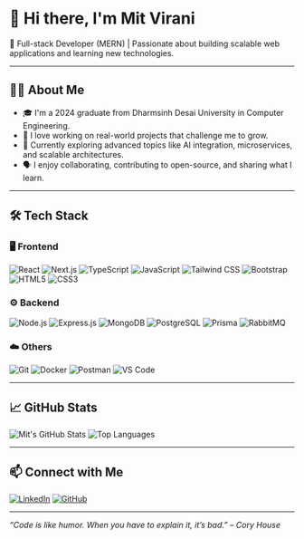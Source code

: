 # 👋 Hi there, I'm Mit Virani

🚀 Full-stack Developer (MERN) | Passionate about building scalable web applications and learning new technologies.

---

## 🧑‍🎓 About Me

- 🎓 I'm a 2024 graduate from Dharmsinh Desai University in Computer Engineering.
- 🧠 I love working on real-world projects that challenge me to grow.
- 💼 Currently exploring advanced topics like AI integration, microservices, and scalable architectures.
- 🗣️ I enjoy collaborating, contributing to open-source, and sharing what I learn.

---

## 🛠️ Tech Stack

### 🖥️ Frontend
![React](https://img.shields.io/badge/-React-61DAFB?logo=react&logoColor=white&style=flat)
![Next.js](https://img.shields.io/badge/-Next.js-000000?logo=next.js&logoColor=white&style=flat)
![TypeScript](https://img.shields.io/badge/-TypeScript-3178C6?logo=typescript&logoColor=white&style=flat)
![JavaScript](https://img.shields.io/badge/-JavaScript-F7DF1E?logo=javascript&logoColor=black&style=flat)
![Tailwind CSS](https://img.shields.io/badge/-Tailwind-38B2AC?logo=tailwind-css&logoColor=white&style=flat)
![Bootstrap](https://img.shields.io/badge/-Bootstrap-7952B3?logo=bootstrap&logoColor=white&style=flat)
![HTML5](https://img.shields.io/badge/-HTML5-E34F26?logo=html5&logoColor=white&style=flat)
![CSS3](https://img.shields.io/badge/-CSS3-1572B6?logo=css3&logoColor=white&style=flat)

### ⚙️ Backend
![Node.js](https://img.shields.io/badge/-Node.js-339933?logo=node.js&logoColor=white&style=flat)
![Express.js](https://img.shields.io/badge/-Express.js-000000?logo=express&logoColor=white&style=flat)
![MongoDB](https://img.shields.io/badge/-MongoDB-47A248?logo=mongodb&logoColor=white&style=flat)
![PostgreSQL](https://img.shields.io/badge/-PostgreSQL-336791?logo=postgresql&logoColor=white&style=flat)
![Prisma](https://img.shields.io/badge/-Prisma-2D3748?logo=prisma&logoColor=white&style=flat)
![RabbitMQ](https://img.shields.io/badge/-RabbitMQ-FF6600?logo=rabbitmq&logoColor=white&style=flat)

### ☁️ Others
![Git](https://img.shields.io/badge/-Git-F05032?logo=git&logoColor=white&style=flat)
![Docker](https://img.shields.io/badge/-Docker-2496ED?logo=docker&logoColor=white&style=flat)
![Postman](https://img.shields.io/badge/-Postman-FF6C37?logo=postman&logoColor=white&style=flat)
![VS Code](https://img.shields.io/badge/-VSCode-007ACC?logo=visual-studio-code&logoColor=white&style=flat)

---

## 📈 GitHub Stats

![Mit's GitHub Stats](https://github-readme-stats.vercel.app/api?username=mitvirani310&show_icons=true&theme=radical)
![Top Languages](https://github-readme-stats.vercel.app/api/top-langs/?username=mitvirani310&layout=compact&theme=radical)

---

## 📫 Connect with Me

[![LinkedIn](https://img.shields.io/badge/-LinkedIn-blue?logo=linkedin&logoColor=white&style=for-the-badge)](https://www.linkedin.com/in/mit-virani/)
[![GitHub](https://img.shields.io/badge/-GitHub-181717?logo=github&logoColor=white&style=for-the-badge)](https://github.com/mitvirani310)

---

_“Code is like humor. When you have to explain it, it’s bad.” – Cory House_
